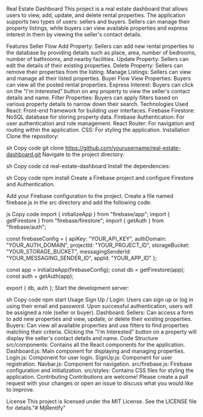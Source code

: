 Real Estate Dashboard
This project is a real estate dashboard that allows users to view, add, update, and delete rental properties. The application supports two types of users: sellers and buyers. Sellers can manage their property listings, while buyers can view available properties and express interest in them by viewing the seller's contact details.

Features
Seller Flow
Add Property: Sellers can add new rental properties to the database by providing details such as place, area, number of bedrooms, number of bathrooms, and nearby facilities.
Update Property: Sellers can edit the details of their existing properties.
Delete Property: Sellers can remove their properties from the listing.
Manage Listings: Sellers can view and manage all their listed properties.
Buyer Flow
View Properties: Buyers can view all the posted rental properties.
Express Interest: Buyers can click on the "I'm Interested" button on any property to view the seller's contact details and name.
Filter Properties: Buyers can apply filters based on various property details to narrow down their search.
Technologies Used
React: Front-end framework for building user interfaces.
Firebase Firestore: NoSQL database for storing property data.
Firebase Authentication: For user authentication and role management.
React Router: For navigation and routing within the application.
CSS: For styling the application.
Installation
Clone the repository:

sh
Copy code
git clone https://github.com/yourusername/real-estate-dashboard.git
Navigate to the project directory:

sh
Copy code
cd real-estate-dashboard
Install the dependencies:

sh
Copy code
npm install
Create a Firebase project and configure Firestore and Authentication.

Add your Firebase configuration to the project. Create a file named firebase.js in the src directory and add the following code:

js
Copy code
import { initializeApp } from "firebase/app";
import { getFirestore } from "firebase/firestore";
import { getAuth } from "firebase/auth";

const firebaseConfig = {
    apiKey: "YOUR_API_KEY",
    authDomain: "YOUR_AUTH_DOMAIN",
    projectId: "YOUR_PROJECT_ID",
    storageBucket: "YOUR_STORAGE_BUCKET",
    messagingSenderId: "YOUR_MESSAGING_SENDER_ID",
    appId: "YOUR_APP_ID"
};

const app = initializeApp(firebaseConfig);
const db = getFirestore(app);
const auth = getAuth(app);

export { db, auth };
Start the development server:

sh
Copy code
npm start
Usage
Sign Up / Login: Users can sign up or log in using their email and password. Upon successful authentication, users will be assigned a role (seller or buyer).
Dashboard:
Sellers: Can access a form to add new properties and view, update, or delete their existing properties.
Buyers: Can view all available properties and use filters to find properties matching their criteria. Clicking the "I'm Interested" button on a property will display the seller's contact details and name.
Code Structure
src/components: Contains all the React components for the application.
Dashboard.js: Main component for displaying and managing properties.
Login.js: Component for user login.
SignUp.js: Component for user registration.
Navbar.js: Component for navigation.
src/firebase.js: Firebase configuration and initialization.
src/styles: Contains CSS files for styling the application.
Contributing
Contributions are welcome! Please create a pull request with your changes or open an issue to discuss what you would like to improve.

License
This project is licensed under the MIT License. See the LICENSE file for details."# MjRentify" 
